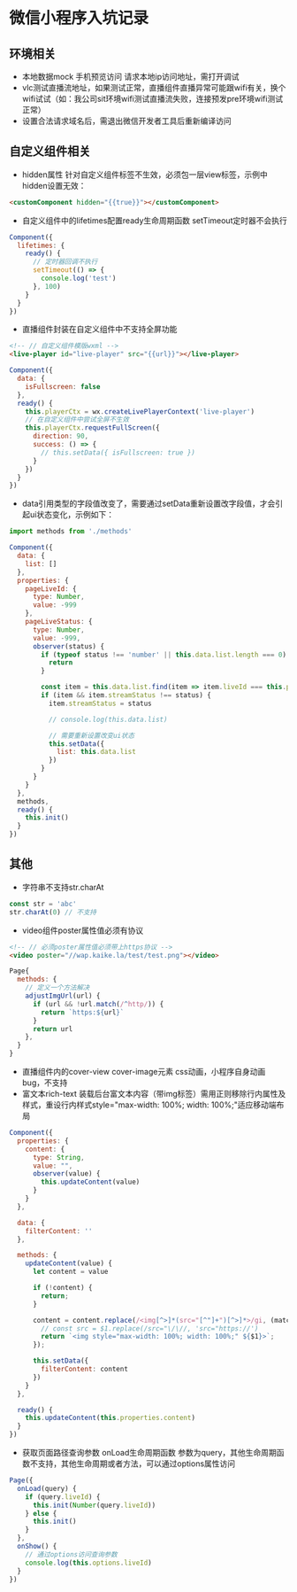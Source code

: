 # 微信小程序入坑记录

## 环境相关
- 本地数据mock 手机预览访问 请求本地ip访问地址，需打开调试
- vlc测试直播流地址，如果测试正常，直播组件直播异常可能跟wifi有关，换个wifi试试（如：我公司sit环境wifi测试直播流失败，连接预发pre环境wifi测试正常）
- 设置合法请求域名后，需退出微信开发者工具后重新编译访问

## 自定义组件相关
- hidden属性 针对自定义组件标签不生效，必须包一层view标签，示例中hidden设置无效：
```html
<customComponent hidden="{{true}}"></customComponent>
```
- 自定义组件中的lifetimes配置ready生命周期函数 setTimeout定时器不会执行
```js
Component({
  lifetimes: {
    ready() {
      // 定时器回调不执行
      setTimeout(() => {
        console.log('test')
      }, 100)
    }
  }
})
```
- 直播组件封装在自定义组件中不支持全屏功能
```html
<!-- // 自定义组件模版wxml -->
<live-player id="live-player" src="{{url}}"></live-player>
```
```js
Component({
  data: {
    isFullscreen: false
  },
  ready() {
    this.playerCtx = wx.createLivePlayerContext('live-player')
    // 在自定义组件中尝试全屏不生效
    this.playerCtx.requestFullScreen({
      direction: 90,
      success: () => {
        // this.setData({ isFullscreen: true })
      }
    })
  }
})
```
- data引用类型的字段值改变了，需要通过setData重新设置改字段值，才会引起ui状态变化，示例如下：
```js
import methods from './methods'

Component({
  data: {
    list: []
  },
  properties: {
    pageLiveId: {
      type: Number,
      value: -999
    },
    pageLiveStatus: {
      type: Number,
      value: -999,
      observer(status) {
        if (typeof status !== 'number' || this.data.list.length === 0) {
          return
        }

        const item = this.data.list.find(item => item.liveId === this.properties.pageLiveId)
        if (item && item.streamStatus !== status) {
          item.streamStatus = status

          // console.log(this.data.list)

          // 需要重新设置改变ui状态
          this.setData({
            list: this.data.list
          })
        }
      }
    }
  },
  methods,
  ready() {
    this.init()
  }
})
```

## 其他
- 字符串不支持str.charAt
```js
const str = 'abc'
str.charAt(0) // 不支持
```
- video组件poster属性值必须有协议
```html
<!-- // 必须poster属性值必须带上https协议 -->
<video poster="//wap.kaike.la/test/test.png"></video>
```
```js
Page{
  methods: {
    // 定义一个方法解决
    adjustImgUrl(url) {
      if (url && !url.match(/^http/)) {
        return `https:${url}`
      }
      return url
    },
  }
}
```
- 直播组件内的cover-view cover-image元素 css动画，小程序自身动画 bug，不支持
- 富文本rich-text 装载后台富文本内容（带img标签）需用正则移除行内属性及样式，重设行内样式style="max-width: 100%; width: 100%;"适应移动端布局
```js
Component({
  properties: {
    content: {
      type: String,
      value: "",
      observer(value) {
        this.updateContent(value)
      }
    }
  },

  data: {
    filterContent: ''
  },

  methods: {
    updateContent(value) {
      let content = value

      if (!content) {
        return;
      }

      content = content.replace(/<img[^>]*(src="[^"]+")[^>]*>/gi, (match, $1) => {
        // const src = $1.replace(/src="\/\//, 'src="https://')
        return `<img style="max-width: 100%; width: 100%;" ${$1}>`;
      });

      this.setData({
        filterContent: content
      })
    }
  },

  ready() {
    this.updateContent(this.properties.content)
  }
})

```
- 获取页面路径查询参数 onLoad生命周期函数 参数为query，其他生命周期函数不支持，其他生命周期或者方法，可以通过options属性访问
```js
Page({
  onLoad(query) {
    if (query.liveId) {
      this.init(Number(query.liveId))
    } else {
      this.init()
    }
  },
  onShow() {
    // 通过options访问查询参数
    console.log(this.options.liveId)
  }
})
```


